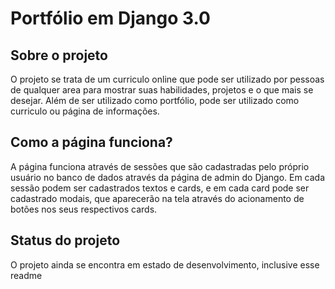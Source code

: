 # Portfólio em Django 3.0

## Sobre o projeto
O projeto se trata de um curriculo online que pode ser utilizado por pessoas de qualquer area para mostrar suas habilidades, projetos e o que mais se desejar.
Além de ser utilizado como portfólio, pode ser utilizado como curriculo ou página de informações.

## Como a página funciona?
A página funciona através de sessões que são cadastradas pelo próprio usuário no banco de dados através da página de admin do Django.
Em cada sessão podem ser cadastrados textos e cards, e em cada card pode ser cadastrado modais, que aparecerão na tela através do acionamento de botões nos seus respectivos cards.

## Status do projeto
O projeto ainda se encontra em estado de desenvolvimento, inclusive esse readme